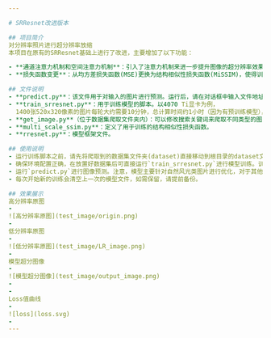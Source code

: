 ```yaml
---

# SRResnet改进版本

## 项目简介
对分辨率照片进行超分辨率放缩
本项目在原有的SRResnet基础上进行了改进，主要增加了以下功能：

- **通道注意力机制和空间注意力机制**：引入了注意力机制来进一步提升图像的超分辨率效果。
- **损失函数变更**：从均方差损失函数(MSE)更换为结构相似性损失函数(MiSSIM)，使得训练结果更加符合人类视觉感知。

## 文件说明
- **predict.py**：该文件用于对输入的图片进行预测。运行后，请在对话框中输入文件地址，结果将在约0.5秒内返回（如果没有GPU，则需要更长时间）。
- **train_srresnet.py**：用于训练模型的脚本。以4070 Ti显卡为例，
  1400张520x320像素的图片每轮大约需要10分钟，总计算时间约1小时（因为有预训练模型），显存占用接近16GB。
- **get_image.py**（位于数据集爬取文件夹内）：可以修改搜索关键词来爬取不同类型的图片。建议在爬取后进行数据清洗以保证训练质量。
- **multi_scale_ssim.py**：定义了用于训练的结构相似性损失函数。
- **rresnet.py**：模型框架文件。

## 使用说明
- 运行训练脚本之前，请先将爬取到的数据集文件夹(dataset)直接移动到根目录的dataset文件夹内
- 确保环境配置正确，在放置好数据集后可直接运行`train_srresnet.py`进行模型训练。训练数据越多，效果可能越好，但计算时间会相应增加。
- 运行`predict.py`进行图像预测。注意，模型主要针对自然风光类图片进行优化，对于其他类型图片效果可能不佳。
- 每次开始新的训练会清空上一次的模型文件，如需保留，请提前备份。

## 效果展示
高分辨率原图
-
![高分辨率原图](test_image/origin.png)
-
低分辨率原图
-
![低分辨率原图](test_image/LR_image.png)
-
模型超分图像
-
![模型超分图像](test_image/output_image.png)
-
-
Loss值曲线
-
![loss](loss.svg)
-
---
```

